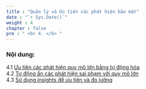 ```yaml
---
title : "Quản lý và Ưu tiên các phát hiện bảo mật"
date : "`r Sys.Date()`"
weight : 4
chapter : false
pre : " <b> 4. </b> "
---
```


### Nội dung:

4.1 [Ưu tiên các phát hiện quy mô lớn bằng tự động hóa](./4.1/)\
4.2 [Tự động ẩn các phát hiện sai phạm với quy mô lớn](./4.2/)\
4.3 [Sử dụng insights để ưu tiên và đo lường](./4.3)